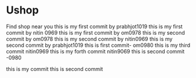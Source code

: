 # Ushop
Find shop near you
this is my first commit by prabhjot1019
this is my first commit by nitin 0969
this is my first commit by om0978
this is my second commit by om0978
this is my second commit by nitin0969
this  is my second commit by prabhjot1019
this is first commit- om0980
this is my third commit nitin0969
this is my forth commit nitin9069
this is second commit -0980

this is my commit
this is second commit
